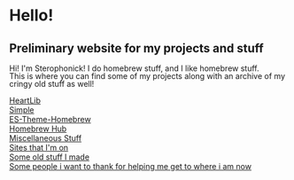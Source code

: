 <html>
<title>Sterophonick's Own Little World</title>
<style>
p.small {
  line-height: 1;
}
</style>
<head>
</head>
<body>
<h1>Hello!</h1>
<h2>Preliminary website for my projects and stuff</h2>
<p class="small">
Hi! I'm Sterophonick! I do homebrew stuff, and I like homebrew stuff.<br />
This is where you can find some of my projects along with an archive of my cringy old stuff as well!<br />
</p>
<a href="heartlib">HeartLib</a><br />
<a href="simplelight">Simple</a><br />
<a href="es-theme-homebrew">ES-Theme-Homebrew</a><br />
<a href="homebrew-hub">Homebrew Hub</a><br />
<a href="misc">Miscellaneous Stuff</a><br />
<a href="sites">Sites that I'm on</a><br />
<a href="archive">Some old stuff I made</a><br />
<a href="greetz">Some people i want to thank for helping me get to where i am now</a><br />
</body>
</html>